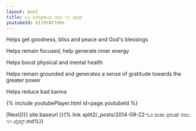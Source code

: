 ```yaml
---
layout: post
title: ಓಂ ಸುಗಂಧರಾಯ ನಮಃ ೧೧ ಟೈಮ್ಸ್
youtubeId: 8IJ9YAF7dHs
---
```

 
 
Helps get goodness, bliss and peace and God's blessings
 
Helps remain focused, help generate inner energy 
 
Helps boost physical and mental health 
 
Helps remain grounded and generates a sense of gratitude towards the greater power 
 
Helps reduce bad karma
 
 
 
 


{% include youtubePlayer.html id=page.youtubeId %}
 
[Next]({{ site.baseurl }}{% link  split2/_posts/2014-09-22-ಓಂ ಮಹಾ ಧನುಷೇ ನಮಃ ೧೧ ಟೈಮ್ಸ್.md%})
 
